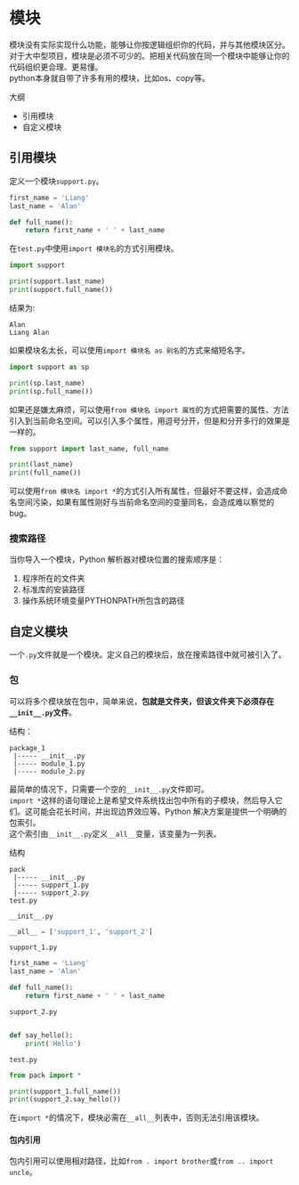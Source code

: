 # 模块
模块没有实际实现什么功能，能够让你按逻辑组织你的代码，并与其他模块区分。  
对于大中型项目，模块是必须不可少的。把相关代码放在同一个模块中能够让你的代码组织更合理、更易懂。  
python本身就自带了许多有用的模块，比如os、copy等。  

大纲
* 引用模块
* 自定义模块

## 引用模块
定义一个模块`support.py`。  
```python
first_name = 'Liang'
last_name = 'Alan'

def full_name():
    return first_name + ' ' + last_name
```

在`test.py`中使用`import 模块名`的方式引用模块。  
```python
import support

print(support.last_name)
print(support.full_name())
```
结果为:
```
Alan
Liang Alan
```

如果模块名太长，可以使用`import 模块名 as 别名`的方式来缩短名字。  
```python
import support as sp

print(sp.last_name)
print(sp.full_name())
```

如果还是嫌太麻烦，可以使用`from 模块名 import 属性`的方式把需要的属性、方法引入到当前命名空间。可以引入多个属性，用逗号分开，但是和分开多行的效果是一样的。  
```python
from support import last_name, full_name

print(last_name)
print(full_name())
```
可以使用`from 模块名 import *`的方式引入所有属性，但最好不要这样，会造成命名空间污染，如果有属性刚好与当前命名空间的变量同名，会造成难以察觉的bug。  

### 搜索路径
当你导入一个模块，Python 解析器对模块位置的搜索顺序是：

1. 程序所在的文件夹
2. 标准库的安装路径
3. 操作系统环境变量PYTHONPATH所包含的路径

## 自定义模块
一个`.py`文件就是一个模块。定义自己的模块后，放在搜索路径中就可被引入了。  

### 包
可以将多个模块放在包中，简单来说，**包就是文件夹，但该文件夹下必须存在`__init__.py`文件**。

结构：
```
package_1
 |----- __init__.py
 |----- module_1.py
 |----- module_2.py
```
最简单的情况下，只需要一个空的`__init__.py`文件即可。  
`import *`这样的语句理论上是希望文件系统找出包中所有的子模块，然后导入它们。这可能会花长时间，并出现边界效应等。Python 解决方案是提供一个明确的包索引。  
这个索引由`__init__.py`定义`__all__`变量，该变量为一列表。

结构  
```
pack
 |----- __init__.py
 |----- support_1.py
 |----- support_2.py
test.py
```

`__init__.py`
```python
__all__ = ['support_1', 'support_2']
```
`support_1.py`
```python
first_name = 'Liang'
last_name = 'Alan'

def full_name():
    return first_name + ' ' + last_name
```
`support_2.py`
```python

def say_hello():
    print('Hello')
```

`test.py`
```python
from pack import *

print(support_1.full_name())
print(support_2.say_hello())
```

在`import *`的情况下，模块必需在`__all__`列表中，否则无法引用该模块。  

#### 包内引用
包内引用可以使用相对路径，比如`from . import brother`或`from .. import uncle`。  
